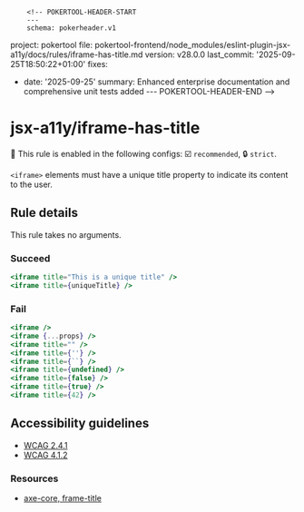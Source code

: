         <!-- POKERTOOL-HEADER-START
        ---
        schema: pokerheader.v1
project: pokertool
file: pokertool-frontend/node_modules/eslint-plugin-jsx-a11y/docs/rules/iframe-has-title.md
version: v28.0.0
last_commit: '2025-09-25T18:50:22+01:00'
fixes:
- date: '2025-09-25'
  summary: Enhanced enterprise documentation and comprehensive unit tests added
        ---
        POKERTOOL-HEADER-END -->
# jsx-a11y/iframe-has-title

💼 This rule is enabled in the following configs: ☑️ `recommended`, 🔒 `strict`.

<!-- end auto-generated rule header -->

`<iframe>` elements must have a unique title property to indicate its content to the user.

## Rule details

This rule takes no arguments.

### Succeed
```jsx
<iframe title="This is a unique title" />
<iframe title={uniqueTitle} />
```

### Fail
```jsx
<iframe />
<iframe {...props} />
<iframe title="" />
<iframe title={''} />
<iframe title={``} />
<iframe title={undefined} />
<iframe title={false} />
<iframe title={true} />
<iframe title={42} />
```

## Accessibility guidelines
- [WCAG 2.4.1](https://www.w3.org/WAI/WCAG21/Understanding/bypass-blocks)
- [WCAG 4.1.2](https://www.w3.org/WAI/WCAG21/Understanding/name-role-value)

### Resources
- [axe-core, frame-title](https://dequeuniversity.com/rules/axe/3.2/frame-title)
